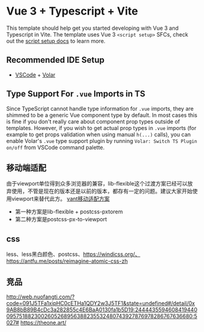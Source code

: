 # Vue 3 + Typescript + Vite

This template should help get you started developing with Vue 3 and Typescript in Vite. The template uses Vue 3 `<script setup>` SFCs, check out the [script setup docs](https://v3.vuejs.org/api/sfc-script-setup.html#sfc-script-setup) to learn more.

## Recommended IDE Setup

- [VSCode](https://code.visualstudio.com/) + [Volar](https://marketplace.visualstudio.com/items?itemName=johnsoncodehk.volar)

## Type Support For `.vue` Imports in TS

Since TypeScript cannot handle type information for `.vue` imports, they are shimmed to be a generic Vue component type by default. In most cases this is fine if you don't really care about component prop types outside of templates. However, if you wish to get actual prop types in `.vue` imports (for example to get props validation when using manual `h(...)` calls), you can enable Volar's `.vue` type support plugin by running `Volar: Switch TS Plugin on/off` from VSCode command palette.

## 移动端适配

由于viewport单位得到众多浏览器的兼容，lib-flexible这个过渡方案已经可以放弃使用，不管是现在的版本还是以前的版本，都存有一定的问题。建议大家开始使用viewport来替代此方。
[vant移动适配方案](https://vant-contrib.gitee.io/vant/#/zh-CN/advanced-usage)

- 第一种方案是lib-flexible + postcss-pxtorem
- 第二种方案是postcss-px-to-viewport

## css

less、less黑白颜色、postcss、<https://windicss.org/、https://antfu.me/posts/reimagine-atomic-css-zh>

## 竞品

<http://web.nuofangti.com/?code=091J5TFa1xipHC0cETHa1QDY2w3J5TF1&state=undefined#/detail/0x9AB8bB89B4cDc3a282855c4E6BaA0130fa1b5D19:24444355946084194400957518823002605268956388235532480743927876978286767636680:5027#>
<https://theone.art/>
